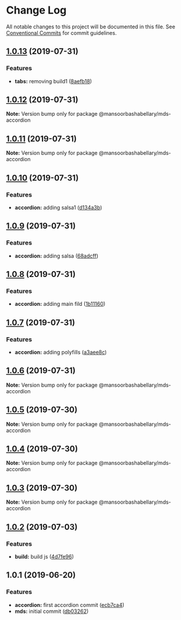 # Change Log

All notable changes to this project will be documented in this file.
See [Conventional Commits](https://conventionalcommits.org) for commit guidelines.

## [1.0.13](https://github.com/MansoorBashaBellary/lerna-design-system/compare/@mansoorbashabellary/mds-accordion@1.0.12...@mansoorbashabellary/mds-accordion@1.0.13) (2019-07-31)


### Features

* **tabs:** removing build1 ([8aefb18](https://github.com/MansoorBashaBellary/lerna-design-system/commit/8aefb18))





## [1.0.12](https://github.com/MansoorBashaBellary/lerna-design-system/compare/@mansoorbashabellary/mds-accordion@1.0.11...@mansoorbashabellary/mds-accordion@1.0.12) (2019-07-31)

**Note:** Version bump only for package @mansoorbashabellary/mds-accordion





## [1.0.11](https://github.com/MansoorBashaBellary/lerna-design-system/compare/@mansoorbashabellary/mds-accordion@1.0.10...@mansoorbashabellary/mds-accordion@1.0.11) (2019-07-31)

**Note:** Version bump only for package @mansoorbashabellary/mds-accordion





## [1.0.10](https://github.com/MansoorBashaBellary/lerna-design-system/compare/@mansoorbashabellary/mds-accordion@1.0.9...@mansoorbashabellary/mds-accordion@1.0.10) (2019-07-31)


### Features

* **accordion:** adding salsa1 ([d134a3b](https://github.com/MansoorBashaBellary/lerna-design-system/commit/d134a3b))





## [1.0.9](https://github.com/MansoorBashaBellary/lerna-design-system/compare/@mansoorbashabellary/mds-accordion@1.0.8...@mansoorbashabellary/mds-accordion@1.0.9) (2019-07-31)


### Features

* **accordion:** adding salsa ([68adcff](https://github.com/MansoorBashaBellary/lerna-design-system/commit/68adcff))





## [1.0.8](https://github.com/MansoorBashaBellary/lerna-design-system/compare/@mansoorbashabellary/mds-accordion@1.0.7...@mansoorbashabellary/mds-accordion@1.0.8) (2019-07-31)


### Features

* **accordion:** adding main fild ([1b11160](https://github.com/MansoorBashaBellary/lerna-design-system/commit/1b11160))





## [1.0.7](https://github.com/MansoorBashaBellary/lerna-design-system/compare/@mansoorbashabellary/mds-accordion@1.0.6...@mansoorbashabellary/mds-accordion@1.0.7) (2019-07-31)


### Features

* **accordion:** adding polyfills ([a3aee8c](https://github.com/MansoorBashaBellary/lerna-design-system/commit/a3aee8c))





## [1.0.6](https://github.com/MansoorBashaBellary/lerna-design-system/compare/@mansoorbashabellary/mds-accordion@1.0.5...@mansoorbashabellary/mds-accordion@1.0.6) (2019-07-31)

**Note:** Version bump only for package @mansoorbashabellary/mds-accordion





## [1.0.5](https://github.com/MansoorBashaBellary/lerna-design-system/compare/@mansoorbashabellary/mds-accordion@1.0.4...@mansoorbashabellary/mds-accordion@1.0.5) (2019-07-30)

**Note:** Version bump only for package @mansoorbashabellary/mds-accordion





## [1.0.4](https://github.com/MansoorBashaBellary/lerna-design-system/compare/@mansoorbashabellary/mds-accordion@1.0.3...@mansoorbashabellary/mds-accordion@1.0.4) (2019-07-30)

**Note:** Version bump only for package @mansoorbashabellary/mds-accordion





## [1.0.3](https://github.com/MansoorBashaBellary/lerna-design-system/compare/@mansoorbashabellary/mds-accordion@1.0.2...@mansoorbashabellary/mds-accordion@1.0.3) (2019-07-30)

**Note:** Version bump only for package @mansoorbashabellary/mds-accordion





## [1.0.2](https://github.com/MansoorBashaBellary/lerna-design-system/compare/@mansoorbashabellary/mds-accordion@1.0.1...@mansoorbashabellary/mds-accordion@1.0.2) (2019-07-03)


### Features

* **build:** build js ([4d7fe96](https://github.com/MansoorBashaBellary/lerna-design-system/commit/4d7fe96))





## 1.0.1 (2019-06-20)


### Features

* **accordion:** first accordion commit ([ecb7ca4](https://github.com/MansoorBashaBellary/lerna-design-system/commit/ecb7ca4))
* **mds:** initial commit ([db03262](https://github.com/MansoorBashaBellary/lerna-design-system/commit/db03262))
